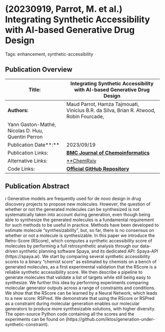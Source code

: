 # (20230919, Parrot, M. et al.) Integrating Synthetic Accessibility with AI-based Generative Drug Design

Tags: enhancement, synthetic-accessibility

## Publication Overview

| **Title:**  | Integrating Synthetic Accessibility with AI-based Generative Drug Design |
| --- | --- |
| **Authors:**  | Maud Parrot, Hamza Tajmouati, Vinicius B.R. da Silva, Brian R. Atwood, Robin Fourcade,
Yann Gaston-Mathé, Nicolas D. Huu, Quentin Perron |
| Publication Date**:**  | 2023/09/19 |
| Publication Links: | [**BMC Journal of Chemoinformatics**](https://jcheminf.biomedcentral.com/articles/10.1186/s13321-023-00742-8) |
| Alternative Links: | [**ChemRxiv](https://chemrxiv.org/engage/chemrxiv/article-details/61c19ee67f367e034f5adb11) | [ResearchGate](https://www.researchgate.net/publication/357221238_Integrating_Synthetic_Accessibility_with_AI-based_Generative_Drug_Design)** |
| Code Links: | [**Official GitHub Repository**](https://github.com/iktos/generation-under-synthetic-constraint) |

## Publication Abstract

<aside>
ℹ️ Generative models are frequently used for de novo design in drug discovery projects to propose new molecules. However, the question of whether or not the generated molecules can be synthesized is not systematically taken into account during generation, even though being able to synthesize the generated molecules is a fundamental requirement for such methods to be useful in practice. Methods have been developed to estimate molecule “synthesizability”, but, so far, there is no consensus on whether or not a molecule is synthesizable. In this paper we introduce the Retro-Score (RScore), which computes a synthetic accessibility score of molecules by performing a full retrosynthetic analysis through our data-driven synthetic planning software Spaya, and its dedicated API: Spaya-API (https://spaya.ai). We start by comparing several synthetic accessibility scores to a binary “chemist score” as estimated by chemists on a bench of generated molecules, as a first experimental validation that the RScore is a reliable synthetic accessibility score. We then describe a pipeline to generate molecules that validate a list of targets while still being easy to synthesize. We further this idea by performing experiments comparing molecular generator outputs across a range of constraints and conditions. We show that the RScore can be learned by a Neural Network, which leads to a new score: RSPred. We demonstrate that using the RScore or RSPred as a constraint during molecular generation enables our molecular generators to produce more synthesizable solutions, with higher diversity. The open-source Python code containing all the scores and the experiments can be found on (https://github.com/iktos/generation-under-synthetic-constraint).

</aside>